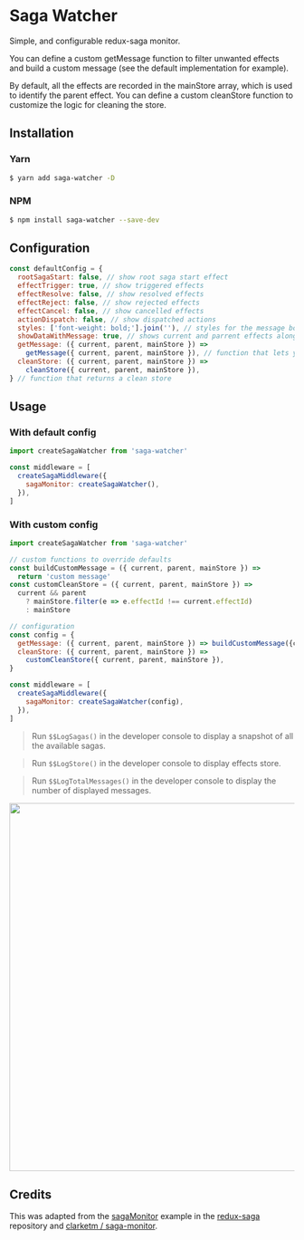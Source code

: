 # Saga Watcher

Simple, and configurable redux-saga monitor.

You can define a custom getMessage function to filter unwanted effects and build a custom message (see the default implementation for example).

By default, all the effects are recorded in the mainStore array, which is used to identify the parent effect. You can define a custom cleanStore function to customize the logic for cleaning the store.

## Installation

### Yarn

```bash
$ yarn add saga-watcher -D
```

### NPM

```bash
$ npm install saga-watcher --save-dev
```

## Configuration

```js
const defaultConfig = {
  rootSagaStart: false, // show root saga start effect
  effectTrigger: true, // show triggered effects
  effectResolve: false, // show resolved effects
  effectReject: false, // show rejected effects
  effectCancel: false, // show cancelled effects
  actionDispatch: false, // show dispatched actions
  styles: ['font-weight: bold;'].join(''), // styles for the message box
  showDataWithMessage: true, // shows current and parrent effects along with the message
  getMessage: ({ current, parent, mainStore }) =>
    getMessage({ current, parent, mainStore }), // function that lets you filter unwanted effects and build a custom message
  cleanStore: ({ current, parent, mainStore }) =>
    cleanStore({ current, parent, mainStore }),
} // function that returns a clean store
```

## Usage

### With default config

```js
import createSagaWatcher from 'saga-watcher'

const middleware = [
  createSagaMiddleware({
    sagaMonitor: createSagaWatcher(),
  }),
]
```

### With custom config

```js
import createSagaWatcher from 'saga-watcher'

// custom functions to override defaults
const buildCustomMessage = ({ current, parent, mainStore }) =>
  return 'custom message'
const customCleanStore = ({ current, parent, mainStore }) =>
  current && parent
    ? mainStore.filter(e => e.effectId !== current.effectId)
    : mainStore

// configuration
const config = {
  getMessage: ({ current, parent, mainStore }) => buildCustomMessage({current, parent, mainStore}),
  cleanStore: ({ current, parent, mainStore }) =>
    customCleanStore({ current, parent, mainStore }),
}

const middleware = [
  createSagaMiddleware({
    sagaMonitor: createSagaWatcher(config),
  }),
]
```

> Run `$$LogSagas()` in the developer console to display a snapshot of all the available sagas.

> Run `$$LogStore()` in the developer console to display effects store.

> Run `$$LogTotalMessages()` in the developer console to display the number of displayed messages.

<img src="https://drive.google.com/uc?export=view&id=1F6Cca2yEC32qC2OhfjfSS-JUFcfScZTy" style="width: 650px; max-width: 100%; height: auto" />

## Credits

This was adapted from the [sagaMonitor](https://github.com/redux-saga/redux-saga/blob/master/examples/sagaMonitor/index.js) example in the [redux-saga](https://github.com/redux-saga/redux-saga) repository and [clarketm
/
saga-monitor](https://github.com/clarketm/saga-monitor).
